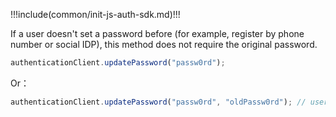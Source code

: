 !!!include(common/init-js-auth-sdk.md)!!!


If a user doesn't set a password before (for example, register by phone number or social IDP), this method does not require the original password.

```javascript
authenticationClient.updatePassword("passw0rd"); 
```

Or：

```javascript
authenticationClient.updatePassword("passw0rd", "oldPassw0rd"); // user set a password before
```
